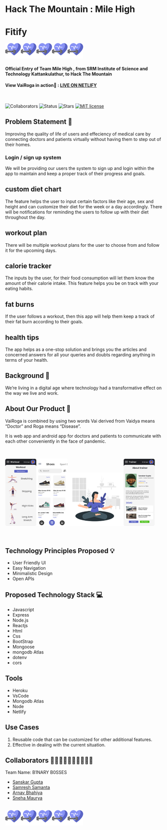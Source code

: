 

# Hack The Mountain : Mile High
# Fitify <br>
<img src="./frontend/src/images/dumbbell.png" width=50,><img src="./frontend/src/images/dumbbell.png" width=50, padding:2><img src="./frontend/src/images/dumbbell.png" width=50, padding:2><img src="./frontend/src/images/dumbbell.png" width=50, padding:2><img src="./frontend/src/images/dumbbell.png" width=50, padding:2>


#### Official Entry of Team Mile High , from SRM Institute of Science and Technology Kattankulathur, to Hack The Mountain

#### View VaiRoga in action🚀 : [LIVE ON NETLIFY](https://0fitify0.netlify.app/)

<br>

![Collaborators](https://img.shields.io/badge/collaborators-4-blue)
![Status](https://img.shields.io/badge/status-under_development-blue)
![Stars](https://img.shields.io/github/stars/abhinavmaharana/Hack36-The-Unacceptable)
[![MIT license](https://img.shields.io/badge/License-MIT-blue.svg)](https://lbesson.mit-license.org/)




## Problem Statement 🚧
Improving the quality of life of users and effeciency of medical care by connecting doctors and patients virtually without having them to step out of their homes.

<h3>Login / sign up system</h2>

We will be providing our users the system to sign up and login within the app to maintain and keep a proper track of their progress and goals.

<h2>custom diet chart</h2>

The feature helps the user to input certain factors like their age, sex and height and can customize their diet for the week or a day accordingly. 
There will be notifications for reminding the users to follow up with their diet throughout the day.


<h2>workout plan</h2>

There will be multiple workout plans for the user to choose from and follow it for the upcoming days.

<h2>calorie tracker</h2>

The inputs by the user, for their food consumption will let them know the amount of their calorie intake. This feature helps you be on track with your eating habits.

<h2>fat burns</h2>

If the user follows a workout, then this app will help them keep a track of their fat burn according to their goals.

<h2>health tips</h2>

The app helps as a one-stop solution and brings you the articles and concerned answers for all your queries and doubts regarding anything in terms of your health.

## Background 📖

We’re living in a digital age where technology had a transformative effect on the way we live and work.

## About Our Product 🔧

VaiRoga is combined by using two words Vai derived from Vaidya means “Doctor” and Roga means “Disease”.

It is web app and android app for doctors and patients to communicate with each other conveniently in the face of pandemic.
<br>
<br>
<br>



<img src="./frontend/src/images/workoutstraightplan.png" width=100><img src="./frontend/src/images/ecommerceshop.png" width=100><img src="./frontend/src/image/../images/medition/Meditation.png" width=180><img src="./frontend/src/images/trainerSelection.png" width=100>
<br>
<br>
<br>

## Technology Principles Proposed 💡

- User Friendly UI
- Easy Navigation 
- Minimalistic Design
- Open APIs

## Proposed Technology Stack 💻

- Javascript 
- Express
- Node.js
- Reactjs
- Html
- Css
- BootStrap
- Mongoose
- mongodb Atlas
- dotenv
- cors

  

## Tools 

- Heroku
- VsCode
- Mongodb Atlas
- Node 
- Netlify

## Use Cases

1. Reusable code that can be customized for other additional features.
2. Effective in dealing with the current situation.

## Collaborators 👩🏻‍🤝‍🧑🏻👨🏻‍🤝‍👨🏻

Team Name: B1NARY B0SSES

- [Sanskar Gupta](https://github.com/sanskar0901)
- [Samresh Samanta](https://github.com/nectro/)
- [Arnav Bhahiya](https://github.com/arnavsharma2001)
- [Sneha Maurya](https://github.com/sneha1012)

<br>
<img src="./frontend/src/images/dumbbell.png" width=50,><img src="./frontend/src/images/dumbbell.png" width=50, padding:2><img src="./frontend/src/images/dumbbell.png" width=50, padding:2><img src="./frontend/src/images/dumbbell.png" width=50, padding:2><img src="./frontend/src/images/dumbbell.png" width=50, padding:2>

